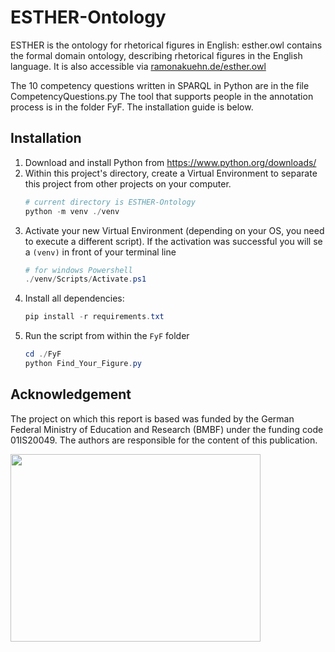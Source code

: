 # ESTHER-Ontology

ESTHER is the ontology for rhetorical figures in English: esther.owl contains the formal domain ontology, describing rhetorical figures 
in the English language. It is also accessible via <a href="ramonakuehn.de/esther.owl">ramonakuehn.de/esther.owl </a>

The 10 competency questions written in SPARQL in Python are in the file CompetencyQuestions.py
The tool that supports people in the annotation process is in the folder FyF. The installation guide is below.


## Installation

1. Download and install Python from https://www.python.org/downloads/
2. Within this project's directory, create a Virtual Environment to separate this project from other projects on your computer.
   ```powershell
   # current directory is ESTHER-Ontology
   python -m venv ./venv
   ```
3. Activate your new Virtual Environment (depending on your OS, you need to execute a different script). If the activation was successful you will se a `(venv)` in front of your terminal line
   ```powershell
   # for windows Powershell
   ./venv/Scripts/Activate.ps1
   ```
4. Install all dependencies:
   ```powershell
   pip install -r requirements.txt
   ```
5. Run the script from within the `FyF` folder
   ```powershell
   cd ./FyF
   python Find_Your_Figure.py
   ```

## Acknowledgement
The project on which this report is based was funded by the German Federal Ministry of Education and Research (BMBF) under the funding code 01IS20049. The authors are responsible for the content of this publication.

<img src="https://github.com/user-attachments/assets/5e1ca975-704b-417b-958a-9fbfb6a893d8" width="400" height="300">

